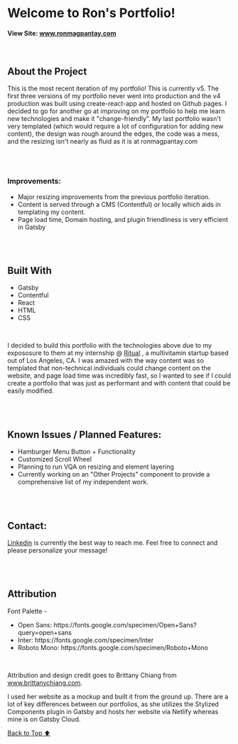 # Welcome to Ron's Portfolio!

#### View Site: <a>www.ronmagpantay.com</a>

<br>

## About the Project

<p>This is the most recent iteration of my portfolio! This is currently v5. The first three versions of my portfolio never went into production and the v4 production was built using create-react-app and hosted on Github pages. I decided to go for another go at improving on my portfolio to help me learn new technologies and make it "change-friendly". My last portfolio wasn't very templated (which would require a lot of configuration for adding new content), the design was rough around the edges, the code was a mess, and the resizing isn't nearly as fluid as it is at ronmagpantay.com</p>

<br>
<br>

### Improvements:

<ul>
  <li>Major resizing improvements from the previous portfolio iteration.</li>
  <li>Content is served through a CMS (Contentful) or locally which aids in templating my content.</li>
  <li>Page load time, Domain hosting, and plugin friendliness is very efficient in Gatsby</li>
</ul>

<br>
<br>

## Built With

<ul>
  <li>Gatsby</li>
  <li>Contentful</li>
  <li>React</li>
  <li>HTML</li>
  <li>CSS</li>
</ul>

<br>

<p>I decided to build this portfolio with the technologies above due to my expososure to them at my internship @ <a href="www.ritual.com">Ritual</a> , a multivitamin startup based out of Los Angeles, CA. I was amazed with the way content was so templated that non-technical individuals could change content on the website, and page load time was incredibly fast, so I wanted to see if I could create a portfolio that was just as performant and with content that could be easily modified.</p>

<br>
<br>

## Known Issues / Planned Features:

<ul>
  <li>Hamburger Menu Button + Functionality</li>
  <li>Customized Scroll Wheel</li>
  <li>Planning to run VQA on resizing and element layering</li>
  <li>Currently working on an "Other Projects" component to provide a comprehensive list of my independent work.</li>
</ul>

<br>
<br>

## Contact:

<p><a href="">Linkedin</a> is currently the best way to reach me. Feel free to connect and please personalize your message!</p>

<br>
<br>

## Attribution

<p>Font Palette -</p>
<ul>
  <li>Open Sans: https://fonts.google.com/specimen/Open+Sans?query=open+sans</li>
  <li>Inter: https://fonts.google.com/specimen/Inter</li>
  <li>Roboto Mono: https://fonts.google.com/specimen/Roboto+Mono</li>
</ul>

<br>
<p>Attribution and design credit goes to Brittany Chiang from <a href="www.brittanychiang.com">www.brittanychiang.com</a>.</p>

<p>I used her website as a mockup and built it from the ground up. There are a lot of key differences between our portfolios, as she utilizes the Stylized Components plugin in Gatsby and hosts her website via Netlify whereas mine is on Gatsby Cloud.</p>

<a href="#top">Back to Top ⬆️</a>
